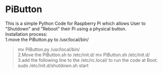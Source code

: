 # PiButton
This is a simple Python Code for Raspberry Pi which allows User to "Shutdown" and "Reboot" their Pi using a physical button.  
Installation process:  
1.move the PiButton.py to /usr/local/bin/   
  >mv PiButton.py /usr/local/bin/  
2.Move the PiButton.sh to /etc/init.d/
  >mv PiButton.sh /etc/init.d/  
3.add the following line to the /etc/rc.local/ to run the code at Boot.  
  >sudo /etc/init.d/shutdown.sh start
